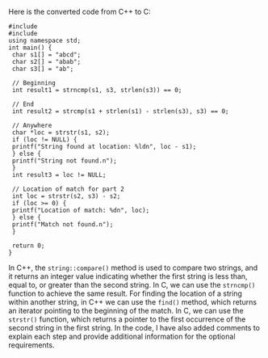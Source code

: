 Here is the converted code from C++ to C:
```
#include 
#include 
using namespace std;
int main() {
 char s1[] = "abcd";
 char s2[] = "abab";
 char s3[] = "ab";
 
 // Beginning
 int result1 = strncmp(s1, s3, strlen(s3)) == 0;
 
 // End
 int result2 = strcmp(s1 + strlen(s1) - strlen(s3), s3) == 0;
 
 // Anywhere
 char *loc = strstr(s1, s2);
 if (loc != NULL) {
 printf("String found at location: %ldn", loc - s1);
 } else {
 printf("String not found.n");
 }
 int result3 = loc != NULL;
 
 // Location of match for part 2
 int loc = strstr(s2, s3) - s2;
 if (loc >= 0) {
 printf("Location of match: %dn", loc);
 } else {
 printf("Match not found.n");
 }
 
 return 0;
}
```
In C++, the `string::compare()` method is used to compare two strings, and it returns an integer value indicating whether the first string is less than, equal to, or greater than the second string. In C, we can use the `strncmp()` function to achieve the same result.
For finding the location of a string within another string, in C++ we can use the `find()` method, which returns an iterator pointing to the beginning of the match. In C, we can use the `strstr()` function, which returns a pointer to the first occurrence of the second string in the first string.
In the code, I have also added comments to explain each step and provide additional information for the optional requirements.

